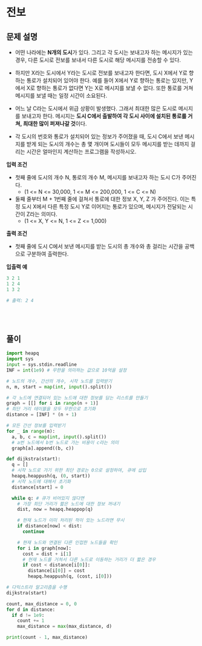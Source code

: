 # 전보

## 문제 설명

- 어떤 나라에는 **N개의 도시**가 있다. 그리고 각 도시는 보내고자 하는 메시지가 있는 경우, 다른 도시로 전보를 보내서 다른 도시로 해당 메시지를 전송할 수 있다.

- 하지만 X라는 도시에서 Y라는 도시로 전보를 보내고자 한다면, 도시 X에서 Y로 향하는 통로가 설치되어 있어야 한다. 예를 들어 X에서 Y로 향하는 통로는 있지만, Y에서 X로 향하는 통로가 없다면 Y는 X로 메시지를 보낼 수 없다. 또한 통로를 거쳐 메시지를 보낼 때는 일정 시간이 소요된다.

- 어느 날 C라는 도시에서 위급 상황이 발생했다. 그래서 최대한 많은 도시로 메시지를 보내고자 한다. 메시지는 **도시 C에서 출발하여 각 도시 사이에 설치된 통로를 거쳐, 최대한 많이 퍼져나갈 것**이다.

- 각 도시의 번호와 통로가 설치되어 있는 정보가 주어졌을 때, 도시 C에서 보낸 메시지를 받게 되는 도시의 개수는 총 몇 개이며 도시들이 모두 메시지를 받는 데까지 걸리는 시간은 얼마인지 계산하는 프로그램을 작성하시오.

**입력 조건**

- 첫째 줄에 도시의 개수 N, 통로의 개수 M, 메시지를 보내고자 하는 도시 C가 주어진다.
  - (1 <= N <= 30,000, 1 <= M <= 200,000, 1 <= C <= N)
- 둘째 줄부터 M + 1번째 줄에 걸쳐서 통로에 대한 정보 X, Y, Z 가 주어진다. 이는 특정 도시 X에서 다른 특정 도시 Y로 이어지는 통로가 있으며, 메시지가 전달되는 시간이 Z라는 의미다.
  - (1 <= X, Y <= N, 1 <= Z <= 1,000)

**출력 조건**

- 첫째 줄에 도시 C에서 보낸 메시지를 받는 도시의 총 개수와 총 걸리는 시간을 공백으로 구분하여 출력한다.

**입출력 예**

```python
3 2 1
1 2 4
1 3 2

# 출력: 2 4
```

<br></br>

## 풀이

```python
import heapq
import sys
input = sys.stdin.readline
INF = int(1e9) # 무한을 의미하는 값으로 10억을 설정

# 노드의 개수, 간선의 개수, 시작 노드를 입력받기
n, m, start = map(int, input().split())

# 각 노드에 연결되어 있는 노드에 대한 정보를 담는 리스트를 만들기
graph = [[] for i in range(n + 1)]
# 최단 거리 테이블을 모두 무한으로 초기화
distance = [INF] * (n + 1)

# 모든 간선 정보를 입력받기
for _ in range(m):
  a, b, c = map(int, input().split())
  # a번 노드에서 b번 노드로 가는 비용이 c라는 의미
  graph[a].append((b, c))

def dijkstra(start):
  q = []
  # 시작 노드로 가기 위한 최단 경로는 0으로 설정하여, 큐에 삽입
  heapq.heappush(q, (0, start))
  # 시작 노드에 대해서 초기화
  distance[start] = 0

  while q: # 큐가 비어있지 않다면
    # 가장 최단 거리가 짧은 노드에 대한 정보 꺼내기
    dist, now = heapq.heappop(q)

    # 현재 노드가 이미 처리된 적이 있는 노드라면 무시
    if distance[now] < dist:
      continue

    # 현재 노드와 연결된 다른 인접한 노드들을 확인
    for i in graph[now]:
      cost = dist + i[1]
      # 현재 노드를 거쳐서 다른 노드로 이동하는 거리가 더 짧은 경우
      if cost < distance[i[0]]:
        distance[i[0]] = cost
        heapq.heappush(q, (cost, i[0]))

# 다익스트라 알고리즘을 수행
dijkstra(start)

count, max_distance = 0, 0
for d in distance:
  if d != 1e9:
    count += 1
    max_distance = max(max_distance, d)

print(count - 1, max_distance)
```
